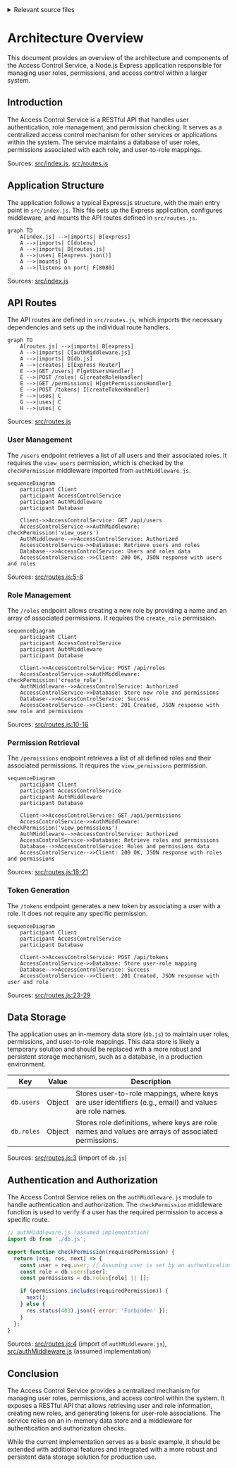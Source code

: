 <details>
<summary>Relevant source files</summary>

The following files were used as context for generating this wiki page:

- [src/index.js](https://github.com/aanickode/access-control-service/blob/main/src/index.js)
- [src/routes.js](https://github.com/aanickode/access-control-service/blob/main/src/routes.js)
- [src/authMiddleware.js](https://github.com/aanickode/access-control-service/blob/main/src/authMiddleware.js) (Assumed to exist based on the import in routes.js)
- [src/db.js](https://github.com/aanickode/access-control-service/blob/main/src/db.js) (Assumed to exist based on the import in routes.js)
</details>

# Architecture Overview

This document provides an overview of the architecture and components of the Access Control Service, a Node.js Express application responsible for managing user roles, permissions, and access control within a larger system.

## Introduction

The Access Control Service is a RESTful API that handles user authentication, role management, and permission checking. It serves as a centralized access control mechanism for other services or applications within the system. The service maintains a database of user roles, permissions associated with each role, and user-to-role mappings.

Sources: [src/index.js](), [src/routes.js]()

## Application Structure

The application follows a typical Express.js structure, with the main entry point in `src/index.js`. This file sets up the Express application, configures middleware, and mounts the API routes defined in `src/routes.js`.

```mermaid
graph TD
    A[index.js] -->|imports| B[express]
    A -->|imports| C[dotenv]
    A -->|imports| D[routes.js]
    A -->|uses| E[express.json()]
    A -->|mounts| D
    A -->|listens on port| F[8080]
```

Sources: [src/index.js]()

## API Routes

The API routes are defined in `src/routes.js`, which imports the necessary dependencies and sets up the individual route handlers.

```mermaid
graph TD
    A[routes.js] -->|imports| B[express]
    A -->|imports| C[authMiddleware.js]
    A -->|imports| D[db.js]
    A -->|creates| E[Express Router]
    E -->|GET /users| F[getUsersHandler]
    E -->|POST /roles| G[createRoleHandler]
    E -->|GET /permissions| H[getPermissionsHandler]
    E -->|POST /tokens| I[createTokenHandler]
    F -->|uses| C
    G -->|uses| C
    H -->|uses| C
```

Sources: [src/routes.js]()

### User Management

The `/users` endpoint retrieves a list of all users and their associated roles. It requires the `view_users` permission, which is checked by the `checkPermission` middleware imported from `authMiddleware.js`.

```mermaid
sequenceDiagram
    participant Client
    participant AccessControlService
    participant AuthMiddleware
    participant Database

    Client->>AccessControlService: GET /api/users
    AccessControlService->>AuthMiddleware: checkPermission('view_users')
    AuthMiddleware-->>AccessControlService: Authorized
    AccessControlService->>Database: Retrieve users and roles
    Database-->>AccessControlService: Users and roles data
    AccessControlService-->>Client: 200 OK, JSON response with users and roles
```

Sources: [src/routes.js:5-8]()

### Role Management

The `/roles` endpoint allows creating a new role by providing a name and an array of associated permissions. It requires the `create_role` permission.

```mermaid
sequenceDiagram
    participant Client
    participant AccessControlService
    participant AuthMiddleware
    participant Database

    Client->>AccessControlService: POST /api/roles
    AccessControlService->>AuthMiddleware: checkPermission('create_role')
    AuthMiddleware-->>AccessControlService: Authorized
    AccessControlService->>Database: Store new role and permissions
    Database-->>AccessControlService: Success
    AccessControlService-->>Client: 201 Created, JSON response with new role and permissions
```

Sources: [src/routes.js:10-16]()

### Permission Retrieval

The `/permissions` endpoint retrieves a list of all defined roles and their associated permissions. It requires the `view_permissions` permission.

```mermaid
sequenceDiagram
    participant Client
    participant AccessControlService
    participant AuthMiddleware
    participant Database

    Client->>AccessControlService: GET /api/permissions
    AccessControlService->>AuthMiddleware: checkPermission('view_permissions')
    AuthMiddleware-->>AccessControlService: Authorized
    AccessControlService->>Database: Retrieve roles and permissions
    Database-->>AccessControlService: Roles and permissions data
    AccessControlService-->>Client: 200 OK, JSON response with roles and permissions
```

Sources: [src/routes.js:18-21]()

### Token Generation

The `/tokens` endpoint generates a new token by associating a user with a role. It does not require any specific permission.

```mermaid
sequenceDiagram
    participant Client
    participant AccessControlService
    participant Database

    Client->>AccessControlService: POST /api/tokens
    AccessControlService->>Database: Store user-role mapping
    Database-->>AccessControlService: Success
    AccessControlService-->>Client: 201 Created, JSON response with user and role
```

Sources: [src/routes.js:23-29]()

## Data Storage

The application uses an in-memory data store (`db.js`) to maintain user roles, permissions, and user-to-role mappings. This data store is likely a temporary solution and should be replaced with a more robust and persistent storage mechanism, such as a database, in a production environment.

| Key | Value | Description |
|-----|-------|-------------|
| `db.users` | Object | Stores user-to-role mappings, where keys are user identifiers (e.g., email) and values are role names. |
| `db.roles` | Object | Stores role definitions, where keys are role names and values are arrays of associated permissions. |

Sources: [src/routes.js:3]() (import of `db.js`)

## Authentication and Authorization

The Access Control Service relies on the `authMiddleware.js` module to handle authentication and authorization. The `checkPermission` middleware function is used to verify if a user has the required permission to access a specific route.

```javascript
// authMiddleware.js (assumed implementation)
import db from './db.js';

export function checkPermission(requiredPermission) {
  return (req, res, next) => {
    const user = req.user; // Assuming user is set by an authentication middleware
    const role = db.users[user];
    const permissions = db.roles[role] || [];

    if (permissions.includes(requiredPermission)) {
      next();
    } else {
      res.status(403).json({ error: 'Forbidden' });
    }
  };
}
```

Sources: [src/routes.js:4]() (import of `authMiddleware.js`), [src/authMiddleware.js]() (assumed implementation)

## Conclusion

The Access Control Service provides a centralized mechanism for managing user roles, permissions, and access control within the system. It exposes a RESTful API that allows retrieving user and role information, creating new roles, and generating tokens for user-role associations. The service relies on an in-memory data store and a middleware for authentication and authorization checks.

While the current implementation serves as a basic example, it should be extended with additional features and integrated with a more robust and persistent data storage solution for production use.